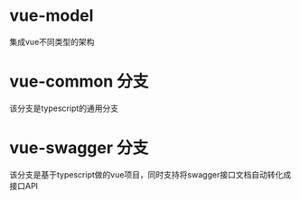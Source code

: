 # vue-model
集成vue不同类型的架构

# vue-common 分支
该分支是typescript的通用分支

# vue-swagger 分支
该分支是基于typescript做的vue项目，同时支持将swagger接口文档自动转化成接口API